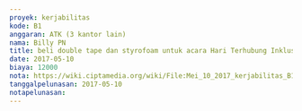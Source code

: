 ```yaml
---
proyek: kerjabilitas
kode: B1
anggaran: ATK (3 kantor lain)
nama: Billy PN
title: beli double tape dan styrofoam untuk acara Hari Terhubung Inklusi
date: 2017-05-10
biaya: 12000
nota: https://wiki.ciptamedia.org/wiki/File:Mei_10_2017_kerjabilitas_B1_ATK_billy.jpg
tanggalpelunasan: 2017-05-10
notapelunasan:
---
```


